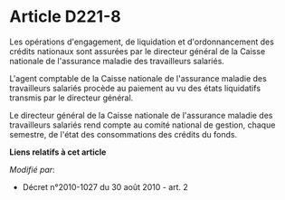 # Article D221-8

Les opérations d'engagement, de liquidation et d'ordonnancement des crédits nationaux  sont assurées par le directeur général
de la Caisse nationale de l'assurance maladie des travailleurs salariés.

L'agent comptable de la Caisse nationale de l'assurance  maladie des travailleurs salariés procède au paiement au vu des
états liquidatifs transmis par le directeur général.

Le directeur général de la Caisse nationale de l'assurance maladie des travailleurs salariés rend compte au comité national
de gestion, chaque semestre, de l'état des consommations des crédits du fonds.

**Liens relatifs à cet article**

_Modifié par_:

  - Décret n°2010-1027 du 30 août 2010 - art. 2
